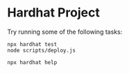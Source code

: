 # Hardhat Project

Try running some of the following tasks:

```shell
npx hardhat test
node scripts/deploy.js

npx hardhat help
```
